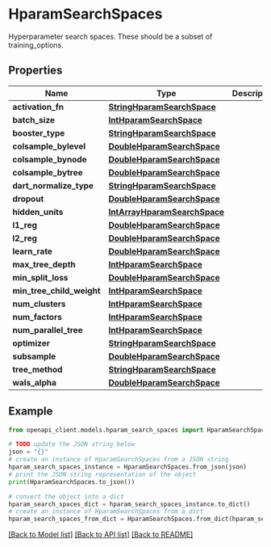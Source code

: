 # HparamSearchSpaces

Hyperparameter search spaces. These should be a subset of training_options.

## Properties

Name | Type | Description | Notes
------------ | ------------- | ------------- | -------------
**activation_fn** | [**StringHparamSearchSpace**](StringHparamSearchSpace.md) |  | [optional] 
**batch_size** | [**IntHparamSearchSpace**](IntHparamSearchSpace.md) |  | [optional] 
**booster_type** | [**StringHparamSearchSpace**](StringHparamSearchSpace.md) |  | [optional] 
**colsample_bylevel** | [**DoubleHparamSearchSpace**](DoubleHparamSearchSpace.md) |  | [optional] 
**colsample_bynode** | [**DoubleHparamSearchSpace**](DoubleHparamSearchSpace.md) |  | [optional] 
**colsample_bytree** | [**DoubleHparamSearchSpace**](DoubleHparamSearchSpace.md) |  | [optional] 
**dart_normalize_type** | [**StringHparamSearchSpace**](StringHparamSearchSpace.md) |  | [optional] 
**dropout** | [**DoubleHparamSearchSpace**](DoubleHparamSearchSpace.md) |  | [optional] 
**hidden_units** | [**IntArrayHparamSearchSpace**](IntArrayHparamSearchSpace.md) |  | [optional] 
**l1_reg** | [**DoubleHparamSearchSpace**](DoubleHparamSearchSpace.md) |  | [optional] 
**l2_reg** | [**DoubleHparamSearchSpace**](DoubleHparamSearchSpace.md) |  | [optional] 
**learn_rate** | [**DoubleHparamSearchSpace**](DoubleHparamSearchSpace.md) |  | [optional] 
**max_tree_depth** | [**IntHparamSearchSpace**](IntHparamSearchSpace.md) |  | [optional] 
**min_split_loss** | [**DoubleHparamSearchSpace**](DoubleHparamSearchSpace.md) |  | [optional] 
**min_tree_child_weight** | [**IntHparamSearchSpace**](IntHparamSearchSpace.md) |  | [optional] 
**num_clusters** | [**IntHparamSearchSpace**](IntHparamSearchSpace.md) |  | [optional] 
**num_factors** | [**IntHparamSearchSpace**](IntHparamSearchSpace.md) |  | [optional] 
**num_parallel_tree** | [**IntHparamSearchSpace**](IntHparamSearchSpace.md) |  | [optional] 
**optimizer** | [**StringHparamSearchSpace**](StringHparamSearchSpace.md) |  | [optional] 
**subsample** | [**DoubleHparamSearchSpace**](DoubleHparamSearchSpace.md) |  | [optional] 
**tree_method** | [**StringHparamSearchSpace**](StringHparamSearchSpace.md) |  | [optional] 
**wals_alpha** | [**DoubleHparamSearchSpace**](DoubleHparamSearchSpace.md) |  | [optional] 

## Example

```python
from openapi_client.models.hparam_search_spaces import HparamSearchSpaces

# TODO update the JSON string below
json = "{}"
# create an instance of HparamSearchSpaces from a JSON string
hparam_search_spaces_instance = HparamSearchSpaces.from_json(json)
# print the JSON string representation of the object
print(HparamSearchSpaces.to_json())

# convert the object into a dict
hparam_search_spaces_dict = hparam_search_spaces_instance.to_dict()
# create an instance of HparamSearchSpaces from a dict
hparam_search_spaces_from_dict = HparamSearchSpaces.from_dict(hparam_search_spaces_dict)
```
[[Back to Model list]](../README.md#documentation-for-models) [[Back to API list]](../README.md#documentation-for-api-endpoints) [[Back to README]](../README.md)


